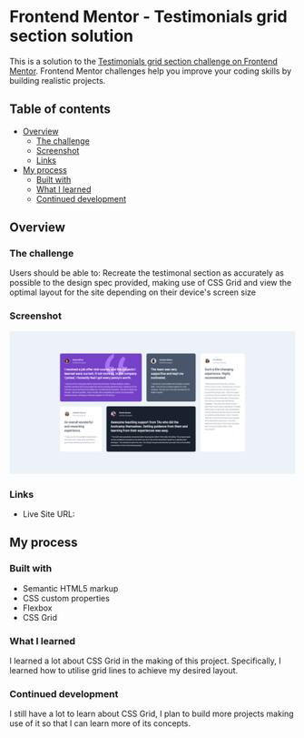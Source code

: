 # Frontend Mentor - Testimonials grid section solution

This is a solution to the [Testimonials grid section challenge on Frontend Mentor](https://www.frontendmentor.io/challenges/testimonials-grid-section-Nnw6J7Un7). Frontend Mentor challenges help you improve your coding skills by building realistic projects. 

## Table of contents

- [Overview](#overview)
  - [The challenge](#the-challenge)
  - [Screenshot](#screenshot)
  - [Links](#links)
- [My process](#my-process)
  - [Built with](#built-with)
  - [What I learned](#what-i-learned)
  - [Continued development](#continued-development)

## Overview

### The challenge

Users should be able to: Recreate the testimonal section as accurately as possible to the design spec provided, making use of CSS Grid and view the optimal 
layout for the site depending on their device's screen size

### Screenshot

![](./Testimonial.png)

### Links

- Live Site URL: 

## My process

### Built with

- Semantic HTML5 markup
- CSS custom properties
- Flexbox
- CSS Grid

### What I learned

I learned a lot about CSS Grid in the making of this project. Specifically, I learned how to utilise grid lines to achieve my desired layout.

### Continued development

I still have a lot to learn about CSS Grid, I plan to build more projects making use of it so that I can learn more of its concepts.
